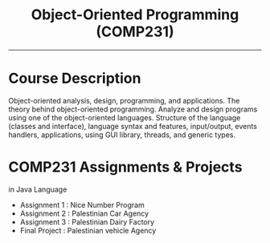 <h1 align="center">Object-Oriented Programming (COMP231)</h1>

***

# Course Description 
Object-oriented analysis, design, programming, and applications. The theory behind object-oriented programming. Analyze and design programs using one of the object-oriented languages. Structure of the language (classes and interface), language syntax and features, input/output, events handlers, applications, using GUI library, threads, and generic types.

# COMP231 Assignments & Projects
  in Java Language
  * Assignment 1 : Nice Number Program
  * Assignment 2 : Palestinian Car Agency
  * Assignment 3 : Palestinian Dairy Factory
  * Final Project : Palestinian vehicle Agency

